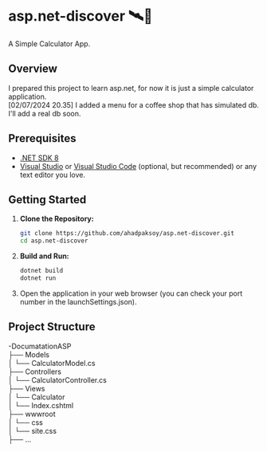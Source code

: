 # asp.net-discover 🛰️🌌

A Simple Calculator App.

## Overview

I prepared this project to learn asp.net, for now it is just a simple calculator application.\
[02/07/2024 20.35] I added a menu for a coffee shop that has simulated db. I'll add a real db soon.

## Prerequisites

- [.NET SDK 8](https://dotnet.microsoft.com/download)
- [Visual Studio](https://visualstudio.microsoft.com/) or [Visual Studio Code](https://code.visualstudio.com/) (optional, but recommended) or any text editor you love.

## Getting Started

1. **Clone the Repository:**

    ```bash
    git clone https://github.com/ahadpaksoy/asp.net-discover.git
    cd asp.net-discover
    ```

2. **Build and Run:**

    ```bash
    dotnet build
    dotnet run
    ```

3. Open the application in your web browser (you can check your port number in the launchSettings.json).

## Project Structure

-DocumatationASP\
├── Models\
│ └── CalculatorModel.cs\
├── Controllers\
│ └── CalculatorController.cs\
├── Views\
│ └── Calculator\
│   └── Index.cshtml\
├── wwwroot\
│ └── css\
│ └── site.css\
├── ...

